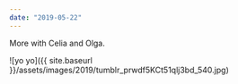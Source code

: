 ```yaml
---
date: "2019-05-22"
---
```


More with Celia and Olga.

![yo yo]({{ site.baseurl }}/assets/images/2019/tumblr_prwdf5KCt51qlj3bd_540.jpg)
